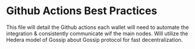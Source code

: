 # Github Actions Best Practices

This file will detail the Github actions each wallet will need to automate the integration & consistently communicate wif the main nodes. Will utilize the Hedera model of Gossip about Gossip protocol for fast decentralization.
